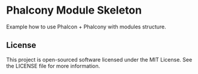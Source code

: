 Phalcony Module Skeleton
========
Example how to use Phalcon + Phalcony with modules structure.

License
-------
This project is open-sourced software licensed under the MIT License. See the LICENSE file for more information.